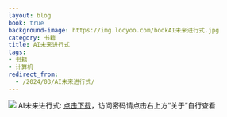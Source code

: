 ```yaml
---
layout: blog
book: true
background-image: https://img.locyoo.com/bookAI未来进行式.jpg
category: 书籍
title: AI未来进行式
tags:
- 书籍
- 计算机
redirect_from:
  - /2024/03/AI未来进行式/
---
```

![](https://img.locyoo.com/bookAI未来进行式.jpg)
AI未来进行式: <a name = "ref1" href="https://url18.ctfile.com/f/50983618-1439914525-940c5f?p=3619">点击下载</a>，访问密码请点击右上方“关于”自行查看